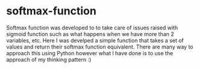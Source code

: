 # softmax-function
Softmax function was developed to to take care of issues raised with sigmoid function such as what happens when we have more than 2 variables, etc. Here I was develped a simple function that takes a set of values and return their softmax function equivalent. There are many way to approach this using Python however what I have done is to use the approach of my thinking pattern :) 
